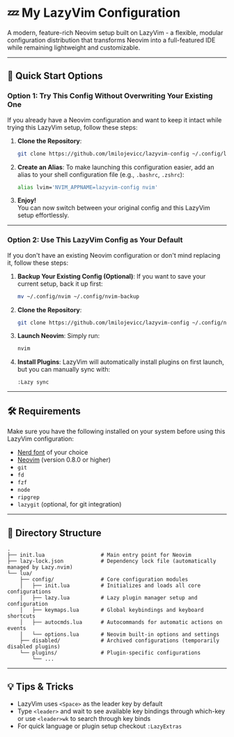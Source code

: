 # 💤 My LazyVim Configuration

A modern, feature-rich Neovim setup built on LazyVim - a flexible, modular configuration distribution that transforms Neovim into a full-featured IDE while remaining lightweight and customizable.

---

## 🚀 Quick Start Options

### **Option 1: Try This Config Without Overwriting Your Existing One**

If you already have a Neovim configuration and want to keep it intact while trying this LazyVim setup, follow these steps:

1. **Clone the Repository**:

   ```bash
   git clone https://github.com/lmilojevicc/lazyvim-config ~/.config/lazyvim-config
   ```

2. **Create an Alias**:
   To make launching this configuration easier, add an alias to your shell configuration file (e.g., `.bashrc`, `.zshrc`):

   ```bash
   alias lvim='NVIM_APPNAME=lazyvim-config nvim'
   ```

3. **Enjoy!**  
   You can now switch between your original config and this LazyVim setup effortlessly.

---

### **Option 2: Use This LazyVim Config as Your Default**

If you don't have an existing Neovim configuration or don't mind replacing it, follow these steps:

1. **Backup Your Existing Config (Optional)**:
   If you want to save your current setup, back it up first:

   ```bash
   mv ~/.config/nvim ~/.config/nvim-backup
   ```

2. **Clone the Repository**:

   ```bash
   git clone https://github.com/lmilojevicc/lazyvim-config ~/.config/nvim
   ```

3. **Launch Neovim**:
   Simply run:

   ```bash
   nvim
   ```

4. **Install Plugins**:
   LazyVim will automatically install plugins on first launch, but you can manually sync with:

   ```
   :Lazy sync
   ```

---

## 🛠️ Requirements

Make sure you have the following installed on your system before using this LazyVim configuration:

- [Nerd font](https://www.nerdfonts.com/) of your choice
- [Neovim](https://neovim.io/) (version 0.8.0 or higher)
- `git`
- `fd`
- `fzf`
- `node`
- `ripgrep`
- `lazygit` (optional, for git integration)

---

## 📂 Directory Structure

```
.
├── init.lua                  # Main entry point for Neovim
├── lazy-lock.json            # Dependency lock file (automatically managed by Lazy.nvim)
└── lua/
    ├── config/               # Core configuration modules
    │   ├── init.lua          # Initializes and loads all core configurations
    │   ├── lazy.lua          # Lazy plugin manager setup and configuration
    │   ├── keymaps.lua       # Global keybindings and keyboard shortcuts
    │   ├── autocmds.lua      # Autocommands for automatic actions on events
    │   └── options.lua       # Neovim built-in options and settings
    ├── disabled/             # Archived configurations (temporarily disabled plugins)
    └── plugins/              # Plugin-specific configurations
        └── ...
```

---

## 💡 Tips & Tricks

- LazyVim uses `<Space>` as the leader key by default
- Type `<leader>` and wait to see available key bindings through which-key or use `<leader>wk` to search through key binds
- For quick language or plugin setup checkout `:LazyExtras`
